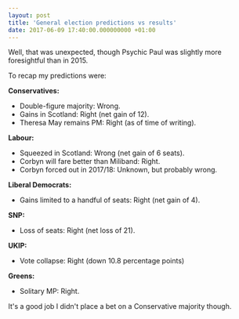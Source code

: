 ```yaml
---
layout: post
title: 'General election predictions vs results'
date: 2017-06-09 17:40:00.000000000 +01:00
---
```


Well, that was unexpected, though Psychic Paul was slightly more foresightful
than in 2015.

To recap my predictions were:

**Conservatives:**

 * Double-figure majority: Wrong.
 * Gains in Scotland: Right (net gain of 12).
 * Theresa May remains PM: Right (as of time of writing).

**Labour:**

 * Squeezed in Scotland: Wrong (net gain of 6 seats).
 * Corbyn will fare better than Miliband: Right.
 * Corbyn forced out in 2017/18: Unknown, but probably wrong.

**Liberal Democrats:**

 * Gains limited to a handful of seats: Right (net gain of 4).

**SNP:**

 * Loss of seats: Right (net loss of 21).

**UKIP:**

 * Vote collapse: Right (down 10.8 percentage points)

**Greens:**

 * Solitary MP: Right.

It's a good job I didn't place a bet on a Conservative majority though.
